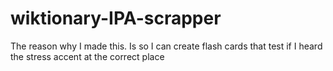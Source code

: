 # wiktionary-IPA-scrapper
The reason why I made this. Is so I can create flash cards that test if I heard the stress accent at the correct place
